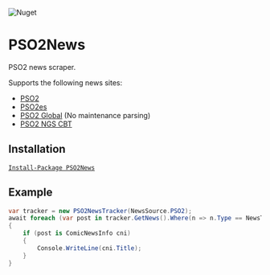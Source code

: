 ![Nuget](https://img.shields.io/nuget/v/PSO2News)

# PSO2News
PSO2 news scraper.

Supports the following news sites:
* [PSO2](http://pso2.jp/players/news/)
* [PSO2es](https://pso2.jp/es/players/news/)
* [PSO2 Global](https://pso2.com/news) (No maintenance parsing)
* [PSO2 NGS CBT](https://new-gen.pso2.jp/cbt/players/news/)

## Installation
[`Install-Package PSO2News`](https://www.nuget.org/packages/PSO2News/)

## Example
```csharp
var tracker = new PSO2NewsTracker(NewsSource.PSO2);
await foreach (var post in tracker.GetNews().Where(n => n.Type == NewsType.Announcement))
{
    if (post is ComicNewsInfo cni)
    {
        Console.WriteLine(cni.Title);
    }
}
```
